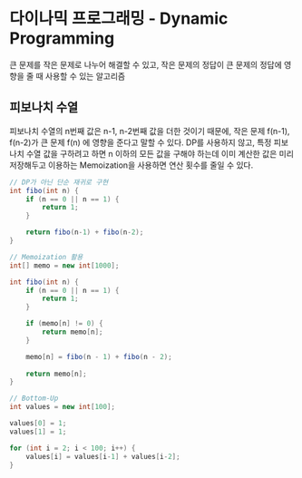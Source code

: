 # 다이나믹 프로그래밍 - Dynamic Programming

큰 문제를 작은 문제로 나누어 해결할 수 있고, 작은 문제의 정답이 큰 문제의 정답에 영향을 줄 때 사용할 수 있는 알고리즘

## 피보나치 수열

피보나치 수열의 n번째 값은 n-1, n-2번째 값을 더한 것이기 때문에, 작은 문제 f(n-1), f(n-2)가 큰 문제 f(n) 에 영향을 준다고 말할 수 있다.
DP를 사용하지 않고, 특정 피보나치 수열 값을 구하려고 하면 n 이하의 모든 값을 구해야 하는데
이미 계산한 값은 미리 저장해두고 이용하는 Memoization을 사용하면 연산 횟수를 줄일 수 있다.

```java
// DP가 아닌 단순 재귀로 구현
int fibo(int n) {
    if (n == 0 || n == 1) {
        return 1;
    }

    return fibo(n-1) + fibo(n-2);
}

// Memoization 활용
int[] memo = new int[1000];

int fibo(int n) {
    if (n == 0 || n == 1) {
        return 1;
    }

    if (memo[n] != 0) {
        return memo[n];
    }

    memo[n] = fibo(n - 1) + fibo(n - 2);
    
    return memo[n];
}

// Bottom-Up
int values = new int[100];

values[0] = 1;
values[1] = 1;

for (int i = 2; i < 100; i++) {
    values[i] = values[i-1] + values[i-2];
}
```

